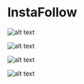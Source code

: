 # InstaFollow

![alt text](https://raw.githubusercontent.com/morbargig/InstaFollow/blob/master/photos/Screenshot%20(68).png)

![alt text](https://raw.githubusercontent.com/morbargig/InstaFollow/photos/Screenshot(70).png)

![alt text](https://raw.githubusercontent.com/morbargig/InstaFollow/photos/Screenshot(71).png)

![alt text](https://raw.githubusercontent.com/morbargig/InstaFollow/photos/Screenshot(73).png)

